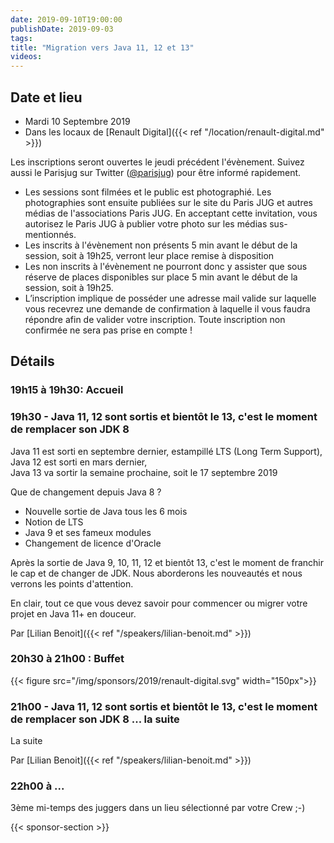 ```yaml
---
date: 2019-09-10T19:00:00
publishDate: 2019-09-03
tags:
title: "Migration vers Java 11, 12 et 13"
videos:
---
```


## Date et lieu

- Mardi 10 Septembre 2019
- Dans les locaux de [Renault Digital]({{< ref "/location/renault-digital.md" >}})

Les inscriptions seront ouvertes le jeudi précédent l'évènement. Suivez aussi le Parisjug sur Twitter ([@parisjug](https://twitter.com/parisjug)) pour être informé rapidement.
- Les sessions sont filmées et le public est photographié. Les photographies sont ensuite publiées sur le site du Paris JUG et autres médias de l'associations Paris JUG. En acceptant cette invitation, vous autorisez le Paris JUG à publier votre photo sur les médias sus-mentionnés.
- Les inscrits à l'évènement non présents 5 min avant le début de la session, soit à 19h25, verront leur place remise à disposition
- Les non inscrits à l'évènement ne pourront donc y assister que sous réserve de places disponibles sur place 5 min avant le début de la session, soit à 19h25.
- L’inscription implique de posséder une adresse mail valide sur laquelle vous recevrez une demande de confirmation à laquelle il vous faudra répondre afin de valider votre inscription. Toute inscription non confirmée ne sera pas prise en compte !

## Détails

### 19h15 à 19h30: Accueil

### 19h30 - Java 11, 12 sont sortis et bientôt le 13, c'est le moment de remplacer son JDK 8

Java 11 est sorti en septembre dernier, estampillé LTS (Long Term Support),  
Java 12 est sorti en mars dernier,  
Java 13 va sortir la semaine prochaine, soit le 17 septembre 2019

Que de changement depuis Java 8 ?

* Nouvelle sortie de Java tous les 6 mois
* Notion de LTS
* Java 9 et ses fameux modules
* Changement de licence d'Oracle

Après la sortie de Java 9, 10, 11, 12 et bientôt 13, c'est le moment de franchir le cap et de changer de JDK. Nous aborderons les nouveautés et nous verrons les points d'attention.

En clair, tout ce que vous devez savoir pour commencer ou migrer votre projet en Java 11+ en douceur.

Par [Lilian Benoit]({{< ref "/speakers/lilian-benoit.md" >}})

### 20h30 à 21h00 : Buffet

{{< figure src="/img/sponsors/2019/renault-digital.svg" width="150px">}}

### 21h00 - Java 11, 12 sont sortis et bientôt le 13, c'est le moment de remplacer son JDK 8 ... la suite

La suite

Par [Lilian Benoit]({{< ref "/speakers/lilian-benoit.md" >}})

### 22h00 à ...

3ème mi-temps des juggers dans un lieu sélectionné par votre Crew ;-)

{{< sponsor-section >}}
